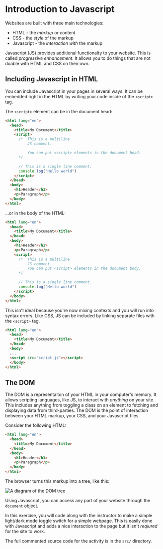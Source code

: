 # Introduction to Javascript

Websites are built with three main technologies:

- HTML - the _markup_ or content
- CSS - the _style_ of the markup
- Javascript - the _interaction with_ the markup

Javascript (JS) provides additional functionalty to your website. This is called _progressive enhancement_. It allows you to do things that are not doable with HTML and CSS on their own. 

## Including Javascript in HTML

You can include Javascript in your pages in several ways. It can be embedded right in the HTML by writing your code inside of the `<script>` tag. 

The `<script>` element can be in the document head: 

```html
<html lang="en">
  <head>
    <title>My Document</title>
    <script>
      /*  This is a multiline
          JS comment.

          You can put <script> elements in the document head.
      */

      // This is a single line comment.
      console.log("Hello world")
    </script>
  </head>
  <body>
    <h1>Header</h1>
    <p>Paragraph</p>
  </body>
</html>
```

...or in the body of the HTML:

```html
<html lang="en">
  <head>
    <title>My Document</title>
  </head>
  <body>
    <h1>Header</h1>
    <p>Paragraph</p>
    <script>
      /*  This is a multiline
          JS comment.
          You can put <script> elements in the document body.
      */

      // This is a single line comment.
      console.log("Hello world")
    </script>
  </body>
</html>
```

This isn't ideal because you're now mixing contexts and you will run into syntax errors. Like CSS, JS can be included by linking separate files with the `<script>` tag.

```html
<html lang="en">
  <head>
    <title>My Document</title>
  </head>
  <body>
  ...
  <script src="script.js"></script>
  </body>
</html>
```

## The DOM

The DOM is a representaiton of your HTML in your computer's memory. It allows scripting languages, like JS, to interact with _anything_ on your site. This includes anything from toggling a class on an element to fetching and displaying data from third-parties. The DOM is the point of interaction between your HTML markup, your CSS, and your Javascript files.

Consider the following HTML:

```html
<html lang="en">
  <head>
    <title>My Document</title>
  </head>
  <body>
    <h1>Header</h1>
    <p>Paragraph</p>
  </body>
</html>
```

The browser turns this markup into a tree, like this:

![A diagram of the DOM tree](https://developer.mozilla.org/en-US/docs/Web/API/Document_Object_Model/Using_the_Document_Object_Model/using_the_w3c_dom_level_1_core-doctree.jpg)

Using Javascript, you can access any part of your website through the `document` object.

In this exercise, you will code along with the instructor to make a simple light/dark mode toggle switch for a simple webpage. This is easily done with Javascript and adds a nice interaction to the page but it isn't _reqiured_ for the site to work.

The full commented source code for the activity is in the `src/` directory.
